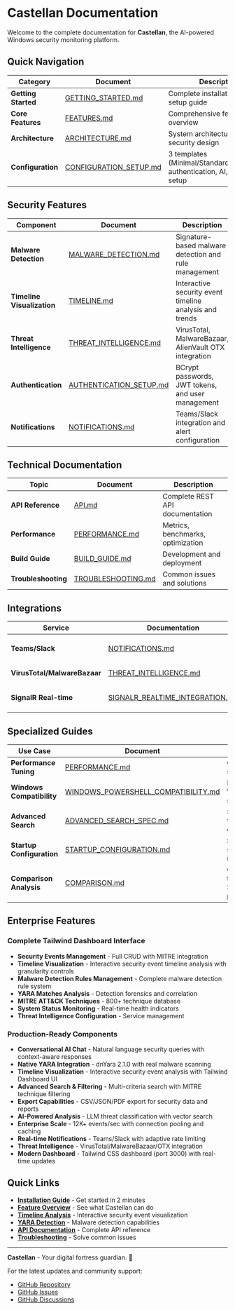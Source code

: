 # Castellan Documentation

Welcome to the complete documentation for **Castellan**, the AI-powered Windows security monitoring platform.

## Quick Navigation

| Category | Document | Description |
|----------|-----------|-------------|
| **Getting Started** | [GETTING_STARTED.md](GETTING_STARTED.md) | Complete installation and setup guide |
| **Core Features** | [FEATURES.md](FEATURES.md) | Comprehensive feature overview |
| **Architecture** | [ARCHITECTURE.md](ARCHITECTURE.md) | System architecture and security design |
| **Configuration** | [CONFIGURATION_SETUP.md](CONFIGURATION_SETUP.md) | 3 templates (Minimal/Standard/Advanced), authentication, AI, and service setup |

## Security Features

| Component | Document | Description |
|-----------|----------|-------------|
| **Malware Detection** | [MALWARE_DETECTION.md](MALWARE_DETECTION.md) | Signature-based malware detection and rule management |
| **Timeline Visualization** | [TIMELINE.md](TIMELINE.md) | Interactive security event timeline analysis and trends |
| **Threat Intelligence** | [THREAT_INTELLIGENCE.md](THREAT_INTELLIGENCE.md) | VirusTotal, MalwareBazaar, AlienVault OTX integration |
| **Authentication** | [AUTHENTICATION_SETUP.md](AUTHENTICATION_SETUP.md) | BCrypt passwords, JWT tokens, and user management |
| **Notifications** | [NOTIFICATIONS.md](NOTIFICATIONS.md) | Teams/Slack integration and alert configuration |

## Technical Documentation

| Topic | Document | Description |
|-------|----------|-------------|
| **API Reference** | [API.md](API.md) | Complete REST API documentation |
| **Performance** | [PERFORMANCE.md](PERFORMANCE.md) | Metrics, benchmarks, optimization |
| **Build Guide** | [BUILD_GUIDE.md](BUILD_GUIDE.md) | Development and deployment |
| **Troubleshooting** | [TROUBLESHOOTING.md](TROUBLESHOOTING.md) | Common issues and solutions |

## Integrations

| Service | Documentation | Description |
|---------|---------------|-------------|
| **Teams/Slack** | [NOTIFICATIONS.md](NOTIFICATIONS.md) | Real-time alert integration |
| **VirusTotal/MalwareBazaar** | [THREAT_INTELLIGENCE.md](THREAT_INTELLIGENCE.md) | Threat intel services |
| **SignalR Real-time** | [SIGNALR_REALTIME_INTEGRATION.md](SIGNALR_REALTIME_INTEGRATION.md) | Live dashboard updates |

## Specialized Guides

| Use Case | Document | Description |
|----------|----------|-------------|
| **Performance Tuning** | [PERFORMANCE.md](PERFORMANCE.md) | Optimization strategies |
| **Windows Compatibility** | [WINDOWS_POWERSHELL_COMPATIBILITY.md](WINDOWS_POWERSHELL_COMPATIBILITY.md) | Native Windows support |
| **Advanced Search** | [ADVANCED_SEARCH_SPEC.md](ADVANCED_SEARCH_SPEC.md) | Search and filtering capabilities |
| **Startup Configuration** | [STARTUP_CONFIGURATION.md](STARTUP_CONFIGURATION.md) | Service startup and initialization |
| **Comparison Analysis** | [COMPARISON.md](COMPARISON.md) | Castellan vs traditional SIEM platforms |

## Enterprise Features

### Complete Tailwind Dashboard Interface
- **Security Events Management** - Full CRUD with MITRE integration
- **Timeline Visualization** - Interactive security event timeline analysis with granularity controls
- **Malware Detection Rules Management** - Complete malware detection rule system
- **YARA Matches Analysis** - Detection forensics and correlation
- **MITRE ATT&CK Techniques** - 800+ technique database
- **System Status Monitoring** - Real-time health indicators
- **Threat Intelligence Configuration** - Service management

### Production-Ready Components
- **Conversational AI Chat** - Natural language security queries with context-aware responses
- **Native YARA Integration** - dnYara 2.1.0 with real malware scanning
- **Timeline Visualization** - Interactive security event analysis with Tailwind Dashboard UI
- **Advanced Search & Filtering** - Multi-criteria search with MITRE technique filtering
- **Export Capabilities** - CSV/JSON/PDF export for security data and reports
- **AI-Powered Analysis** - LLM threat classification with vector search
- **Enterprise Scale** - 12K+ events/sec with connection pooling and caching
- **Real-time Notifications** - Teams/Slack with adaptive rate limiting
- **Threat Intelligence** - VirusTotal/MalwareBazaar/OTX integration
- **Modern Dashboard** - Tailwind CSS dashboard (port 3000) with real-time updates

## Quick Links

- **[Installation Guide](GETTING_STARTED.md)** - Get started in 2 minutes
- **[Feature Overview](FEATURES.md)** - See what Castellan can do
- **[Timeline Analysis](TIMELINE.md)** - Interactive security event visualization
- **[YARA Detection](MALWARE_DETECTION.md)** - Malware detection capabilities
- **[API Documentation](API.md)** - Complete API reference
- **[Troubleshooting](TROUBLESHOOTING.md)** - Solve common issues

---

**Castellan** - Your digital fortress guardian. 🏰

For the latest updates and community support:
- [GitHub Repository](https://github.com/MLidstrom/Castellan)
- [GitHub Issues](https://github.com/MLidstrom/Castellan/issues)
- [GitHub Discussions](https://github.com/MLidstrom/Castellan/discussions)
